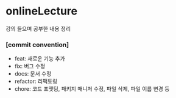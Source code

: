 # onlineLecture
강의 들으며 공부한 내용 정리

### [commit convention]
- feat: 새로운 기능 추가
- fix: 버그 수정
- docs: 문서 수정
- refactor: 리팩토링
- chore: 코드 포맷팅, 패키지 매니저 수정, 파일 삭제, 파일 이름 변경 등
